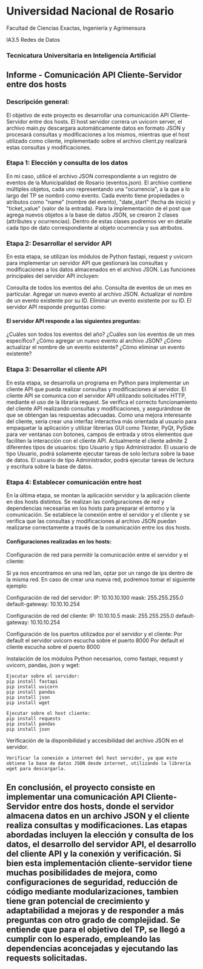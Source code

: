 # Universidad Nacional de Rosario
Facultad de Ciencias Exactas, Ingeniería y Agrimensura

IA3.5 Redes de Datos
### Tecnicatura Universitaria en Inteligencia Artificial

## Informe - Comunicación API Cliente-Servidor entre dos hosts

### Descripción general:
El objetivo de este proyecto es desarrollar una comunicación API Cliente-Servidor entre dos hosts. El host servidor correra un uvicorn server, el archivo main.py descargara automáticamente datos en formato JSON y procesará consultas y modificaciones a los mismos, mientras que el host utilizado como cliente, implementado sobre el archivo client.py realizará estas consultas y modificaciones.

### Etapa 1: Elección y consulta de los datos
En mi caso, utilicé el archivo JSON correspondiente a un registro de eventos de la Municipalidad de Rosario (eventos.json). El archivo contiene múltiples objetos, cada uno representando una "ocurrencia", a la que a lo largo del TP se nombró como evento. Cada evento tiene propiedades o atributos como "name" (nombre del evento), "date_start" (fecha de inicio) y "ticket_value" (valor de la entrada). Para la implementación de el post que agrega nuevos objetos a la base de datos JSON, se crearon 2 clases (attributes y ocurrencias). Dentro de estas clases podremos ver en detalle cada tipo de dato correspondiente al objeto ocurrencia y sus atributos.

### Etapa 2: Desarrollar el servidor API
En esta etapa, se utilizan los módulos de Python fastapi, request y uvicorn para implementar un servidor API que gestionará las consultas  y modificaciones a los datos almacenados en el archivo JSON. Las funciones principales del servidor API incluyen:

Consulta de todos los eventos del año.
Consulta de eventos de un mes en particular.
Agregar un nuevo evento al archivo JSON.
Actualizar el nombre de un evento existente por su ID.
Eliminar un evento existente por su ID.
El servidor API responde preguntas como:

#### El servidor API responde a las siguientes preguntas: 

¿Cuáles son todos los eventos del año?
¿Cuáles son los eventos de un mes específico?
¿Cómo agregar un nuevo evento al archivo JSON?
¿Cómo actualizar el nombre de un evento existente?
¿Cómo eliminar un evento existente?


### Etapa 3: Desarrollar el cliente API
En esta etapa, se desarrolla un programa en Python para implementar un cliente API que pueda realizar consultas y modificaciones al servidor. El cliente API se comunica con el servidor API utilizando solicitudes HTTP, mediante el uso de la libraría request. Se verifica el correcto funcionamiento del cliente API realizando consultas y modificaciones, y asegurándose de que se obtengan las respuestas adecuadas. Como una mejora interesante del cliente, sería crear una interfaz interactiva más orientada al usuario para empaquetar la aplicación y utilizar librerias GUI como Tkinter, PyQt, PySide para ver ventanas con botones, campos de entrada y otros elementos que faciliten la interacción con el cliente API. Actualmente el cliente admite 2 diferentes tipos de usuarios: tipo Usuario y tipo Administrador. 
El usuario de tipo Usuario, podrá solamente ejecutar tareas de solo lectura sobre la base de datos.
El usuario de tipo Administrador, podrá ejecutar tareas de lectura y escritura sobre la base de datos.

### Etapa 4: Establecer comunicación entre host
En la última etapa, se montan la aplicación servidor y la aplicación cliente en dos hosts distintos. Se realizan las configuraciones de red y dependencias necesarias en los hosts para preparar el entorno y la comunicación. Se establece la conexión entre el servidor y el cliente y se verifica que las consultas y modificaciones al archivo JSON puedan realizarse correctamente a través de la comunicación entre los dos hosts.


#### Configuraciones realizadas en los hosts:

Configuración de red para permitir la comunicación entre el servidor y el cliente:

Si ya nos encontramos en una red lan, optar por un rango de ips dentro de la misma red. En caso de crear una nueva red, podremos tomar el siguiente ejemplo:

Configuración de red del servidor: 
    IP: 10.10.10.100
    mask: 255.255.255.0
    default-gateway: 10.10.10.254

Configuración de red del cliente: 
    IP: 10.10.10.5
    mask: 255.255.255.0
    default-gateway: 10.10.10.254

Configuración de los puertos utilizados por el servidor y el cliente:
    Por default el servidor uvicorn escucha sobre el puerto 8000
    Por default el cliente escucha sobre el puerto 8000

Instalación de los módulos Python necesarios, como fastapi, request y uvicorn, pandas, json y wget:

    Ejecutar sobre el servidor:
    pip install fastapi
    pip install uvicorn
    pip install pandas
    pip install json
    pip install wget

    Ejecutar sobre el host cliente:
    pip install requests
    pip install pandas
    pip install json


Verificación de la disponibilidad y accesibilidad del archivo JSON en el servidor.

    Verificar la conexión a internet del host servidor, ya que este obtiene la base de datos JSON desde internet, utilizando la librería wget para descargarla.


## En conclusión, el proyecto consiste en implementar una comunicación API Cliente-Servidor entre dos hosts, donde el servidor almacena datos en un archivo JSON y el cliente realiza consultas y modificaciones. Las etapas abordadas incluyen la elección y consulta de los datos, el desarrollo del servidor API, el desarrollo del cliente API y la conexión y verificación. Si bien esta implementación cliente-servidor tiene muchas posibilidades de mejora, como configuraciones de seguridad, reducción de código mediante modularizaciones, tambien tiene gran potencial de crecimiento y adaptabilidad a mejoras y de responder a más preguntas con otro grado de complejidad. Se entiende que para el objetivo del TP, se llegó a cumplir con lo esperado, empleando las dependencias aconcejadas y ejecutando las requests solicitadas.

